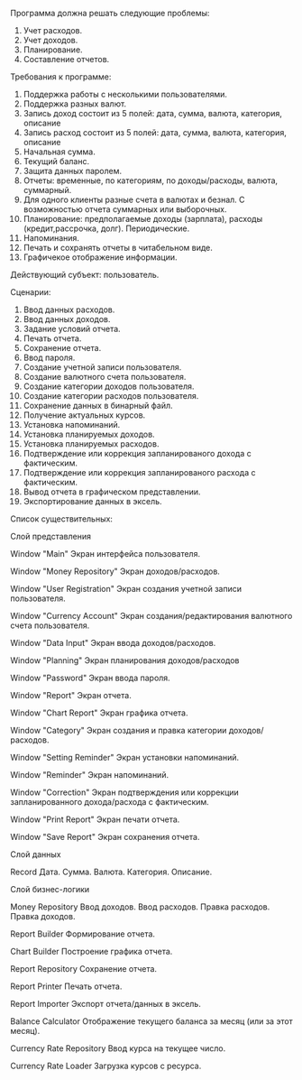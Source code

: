 Программа должна решать следующие проблемы:
1. Учет расходов.
2. Учет доходов.
3. Планирование.
4. Составление отчетов.

Требования к программе:
1. Поддержка работы с несколькими пользователями.
2. Поддержка разных валют.
3. Запись доход состоит из 5 полей: дата, сумма, валюта, категория, описание
4. Запись расход состоит из 5 полей: дата, сумма, валюта, категория, описание
5. Начальная сумма.
6. Текущий баланс.
7. Защита данных паролем.
8. Отчеты: временные, по категориям, по доходы/расходы, валюта, суммарный.
9. Для одного клиенты разные счета в валютах и безнал. С возможностью отчета суммарных или выборочных.
10. Планирование: предполагаемые доходы (зарплата), расходы (кредит,рассрочка, долг). Периодические.
11. Напоминания.
12. Печать и сохранять отчеты в читабельном виде.
13. Графичекое отображение информации.

Действующий субъект: пользователь.

Сценарии:
1. Ввод данных расходов.
2. Ввод данных доходов.
3. Задание условий отчета.
4. Печать отчета.
5. Сохранение отчета.
6. Ввод пароля.
7. Создание учетной записи пользователя.
8. Создание валютного счета пользователя.
9. Создание категории доходов пользователя.
10. Создание категории расходов пользователя.
11. Сохранение данных в бинарный файл.
12. Получение актуальных курсов.
13. Установка напоминаний.
14. Установка планируемых доходов.
15. Установка планируемых расходов.
16. Подтверждение или коррекция запланированого дохода с фактическим.
17. Подтверждение или коррекция запланированого расхода с фактическим.
18. Вывод отчета в графическом представлении.
19. Экспортирование данных в эксель.


Список существительных:

Слой представления

  Window "Main"
    Экран интерфейса пользователя.

  Window "Money Repository"
    Экран доходов/расходов.


  Window "User Registration"
    Экран создания учетной записи пользователя.

  Window "Currency Account"
    Экран создания/редактирования валютного счета пользователя.

  Window "Data Input"
    Экран ввода доходов/расходов.

  Window "Planning"
    Экран планирования доходов/расходов

  Window "Password"
    Экран ввода пароля.

  Window "Report"
    Экран отчета.

  Window "Chart Report"
    Экран графика отчета.

  Window "Category"
    Экран создания и правка категории доходов/расходов.

  Window "Setting Reminder"
    Экран установки напоминаний.

  Window "Reminder"
    Экран напоминаний.

  Window "Correction"
    Экран подтверждения или коррекции запланированного дохода/расхода с фактическим.

  Window "Print Report"
    Экран печати отчета.

  Window "Save Report"
    Экран сохранения отчета.



Слой данных

  Record
    Дата.
    Сумма.
    Валюта.
    Категория.
    Описание.

Слой бизнес-логики

  Money Repository
    Ввод доходов.
    Ввод расходов.
    Правка расходов.
    Правка доходов.

  Report Builder
    Формирование отчета.

  Chart Builder
    Построение графика отчета.

  Report Repository
    Сохранение отчета.

  Report Printer
    Печать отчета.

  Report Importer
    Экспорт отчета/данных в эксель.

  Balance Calculator
    Отображение текущего баланса за месяц (или за этот месяц).

  Currency Rate Repository
    Ввод курса на текущее число.

  Currency Rate Loader
    Загрузка курсов с ресурса.
